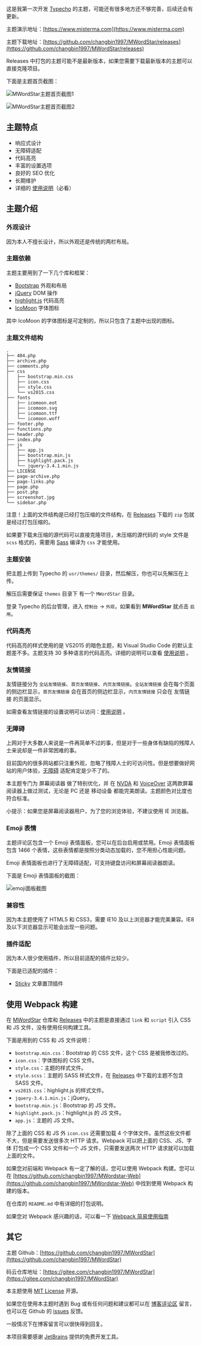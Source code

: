 这是我第一次开发 [Typecho](http://typecho.org/) 的主题，可能还有很多地方还不够完善，后续还会有更新。

主题演示地址：[https://www.misterma.com](https://www.misterma.com) 

主题下载地址：[https://github.com/changbin1997/MWordStar/releases](https://github.com/changbin1997/MWordStar/releases)

Releases 中打包的主题可能不是最新版本，如果您需要下载最新版本的主题可以直接克隆项目。

下面是主题首页截图：

![MWordStar主题首页截图1](https://www.misterma.com/img/MWordStar%E4%B8%BB%E9%A2%98%E9%A6%96%E9%A1%B5%E6%88%AA%E5%9B%BE1.png)

![MWordStar主题首页截图2](https://www.misterma.com/img/MWordStar%E4%B8%BB%E9%A2%98%E9%A6%96%E9%A1%B5%E6%88%AA%E5%9B%BE2.png)

## 主题特点

* 响应式设计
* 无障碍适配
* 代码高亮
* 丰富的设置选项
* 良好的 SEO 优化
* 长期维护
* 详细的 [使用说明](https://www.misterma.com/archives/819/)（必看）

## 主题介绍

### 外观设计

因为本人不擅长设计，所以外观还是传统的两栏布局。

### 主题依赖

主题主要用到了一下几个库和框架：

- [Bootstrap](https://getbootstrap.com/)  外观和布局
- [jQuery](https://jquery.com/)  DOM 操作
- [highlight.js](https://highlightjs.org/)  代码高亮
- [IcoMoon](https://icomoon.io/)  字体图标

其中 IcoMoon 的字体图标是可定制的，所以只包含了主题中出现的图标。

### 主题文件结构

```shell
.
├── 404.php
├── archive.php
├── comments.php
├── css
│   ├── bootstrap.min.css
│   ├── icon.css
│   ├── style.css
│   └── vs2015.css
├── fonts
│   ├── icomoon.eot
│   ├── icomoon.svg
│   ├── icomoon.ttf
│   └── icomoon.woff
├── footer.php
├── functions.php
├── header.php
├── index.php
├── js
│   ├── app.js
│   ├── bootstrap.min.js
│   ├── highlight.pack.js
│   └── jquery-3.4.1.min.js
├── LICENSE
├── page-archive.php
├── page-links.php
├── page.php
├── post.php
├── screenshot.jpg
└── sidebar.php
```

注意！上面的文件结构是已经打包压缩的文件结构，在 [Releases](https://github.com/changbin1997/MWordStar/releases) 下载的 `zip` 包就是经过打包压缩的。

如果要下载未压缩的源代码可以直接克隆项目，未压缩的源代码的 style 文件是 `scss` 格式的，需要用 [Sass](https://sass-lang.com/) 编译为 `css` 才能使用。

### 主题安装

把主题上传到 Typecho 的 `usr/themes/` 目录，然后解压，你也可以先解压在上传。

解压后需要保证 `themes` 目录下 有一个 `MWordStar` 目录。

登录 Typecho 的后台管理，进入 `控制台` -> `外观`，如果看到 **MWordStar** 就点击 `启用`。

### 代码高亮

代码高亮的样式使用的是 VS2015 的暗色主题，和 Visual Studio Code 的默认主题差不多。主题支持 30 多种语言的代码高亮。详细的说明可以查看 [使用说明](https://www.misterma.com/archives/819/) 。

### 友情链接

友情链接分为 `全站友情链接`、`首页友情链接`、`内页友情链接`。`全站友情链接` 会在每个页面的侧边栏显示，`首页友情链接` 会在首页的侧边栏显示，`内页友情链接` 只会在 友情链接 的页面显示。

如需查看友情链接的设置说明可以访问：[使用说明](https://www.misterma.com/archives/819/) 。

### 无障碍

上网对于大多数人来说是一件再简单不过的事，但是对于一些身体有缺陷的残障人士来说却是一件非常困难的事。

目前国内的很多网站都只注重外观，忽略了残障人士的可访问性。但是想要做好网站的用户体验，[无障碍](https://www.misterma.com/archives/264/) 适配肯定是少不了的。

本主题专门为 屏幕阅读器 做了特别优化，并 在 [NVDA](http://www.nvda-project.org/) 和 [VoiceOver](https://www.apple.com/cn/accessibility/iphone/vision/) 这两款屏幕阅读器上做过测试，无论是 PC 还是 移动设备 都能完美朗读。主题颜色对比度也符合标准。

小提示：如果您是屏幕阅读器用户，为了您的浏览体验，不建议使用 IE 浏览器。

### Emoji 表情

主题评论区包含一个 Emoji 表情面板，您可以在后台启用或禁用。Emoji 表情面板包含 1466 个表情，这些表情都是按照分类动态加载的，您不用担心性能问题。

Emoji 表情面板也进行了无障碍适配，可支持键盘访问和屏幕阅读器朗读。

下面是 Emoji 表情面板的截图：

![emoji面板截图](https://www.misterma.com/img/emoji%E9%9D%A2%E6%9D%BF.jpeg)

### 兼容性

因为本主题使用了 HTML5 和 CSS3，需要 IE10 及以上浏览器才能完美兼容。IE8 及以下浏览器显示可能会出现一些问题。

### 插件适配

因为本人很少使用插件，所以目前适配的插件比较少。

下面是已适配的插件：

* [Sticky](https://plugins.typecho.me/plugins/sticky.html) 文章置顶插件

## 使用 Webpack 构建

在 [MWordStar](https://github.com/changbin1997/MWordStar) 仓库和 [Releases](https://github.com/changbin1997/MWordStar/releases) 中的主题是直接通过 `link` 和 `script` 引入 CSS 和 JS 文件，没有使用任何构建工具。

下面是用到的 CSS 和 JS 文件说明：

* `bootstrap.min.css`：Bootstrap 的 CSS 文件，这个 CSS 是被我修改过的。
* `icon.css`：字体图标的 CSS 文件。
* `style.css`：主题的样式文件。
* `style.scss`：主题的 SASS 样式文件，在 [Releases](https://github.com/changbin1997/MWordStar/releases) 中下载的主题不包含 SASS 文件。
* `vs2015.css`：highlight.js 的样式文件。
* `jquery-3.4.1.min.js`：jQuery。
* `bootstrap.min.js`：Bootstrap 的 JS 文件。
* `highlight.pack.js`：highlight.js 的 JS 文件。
* `app.js`：主题的 JS 文件。

除了上面的 CSS 和 JS 外 `icon.css` 还需要加载 4 个字体文件。虽然这些文件都不大，但是需要发送很多次 HTTP 请求。Webpack 可以把上面的 CSS、JS、字体 打包成一个 CSS 文件和一个 JS 文件，只需要发送两次 HTTP 请求就可以加载上面的文件。

如果您对前端和 Webpack 有一定了解的话，您可以使用 Webpack 构建。您可以在 [https://github.com/changbin1997/MWordstar-Web](https://github.com/changbin1997/MWordstar-Web) 中找到使用 Webpack 构建的版本。

在仓库的 `README.md` 中有详细的打包说明。

如果您对 Webpack 感兴趣的话，可以看一下 [Webpack 简易使用指南](https://www.misterma.com/archives/850/)

## 其它

主题 Github：[https://github.com/changbin1997/MWordStar](https://github.com/changbin1997/MWordStar)

码云仓库地址：[https://gitee.com/changbin1997/MWordStar](https://gitee.com/changbin1997/MWordStar)

本主题使用 [MIT License](https://github.com/changbin1997/MWordStar/blob/master/LICENSE) 开源。

如果您在使用本主题时遇到 Bug 或有任何问题和建议都可以在 [博客评论区](https://www.misterma.com/archives/812/#comments) 留言，也可以在 Github 的 [issues](https://github.com/changbin1997/MWordStar/issues) 反馈。

一般情况下在博客留言可以很快得到回复。

本项目需要感谢 [JetBrains](https://www.jetbrains.com/?from=MWordStar) 提供的免费开发工具。
